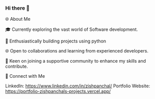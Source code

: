   ### Hi there 👋

<!--
**zishpanchal/zishpanchal** is a ✨ _special_ ✨ repository because its `README.md` (this file) appears on your GitHub profile.

Here are some ideas to get you started:

- 🔭 I’m currently working on ...
- 🌱 I’m currently learning ...
- 👯 I’m looking to collaborate on ...
- 🤔 I’m looking for help with ...
- 💬 Ask me about ...
- 📫 How to reach me: ...
- 😄 Pronouns: ...
- ⚡ Fun fact: ...
-->
🌐 About Me

🎓 Currently exploring the vast world of Software development.

🐍 Enthusiastically building projects using python

🌐 Open to collaborations and learning from experienced developers.

💬 Keen on joining a supportive community to enhance my skills and contribute.

🔗 Connect with Me

LinkedIn: https://www.linkedin.com/in/zishpanchal/
Portfolio Website: https://portfolio-zishpanchals-projects.vercel.app/
